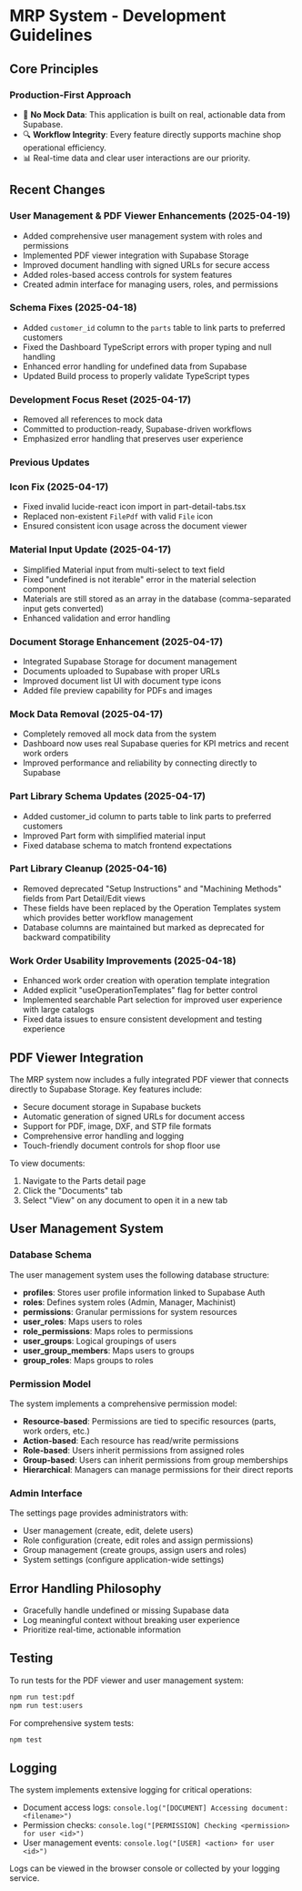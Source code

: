 
# MRP System - Development Guidelines

## Core Principles

### Production-First Approach
- 🚨 **No Mock Data**: This application is built on real, actionable data from Supabase.
- 🔍 **Workflow Integrity**: Every feature directly supports machine shop operational efficiency.
- 📊 Real-time data and clear user interactions are our priority.

## Recent Changes

### User Management & PDF Viewer Enhancements (2025-04-19)
- Added comprehensive user management system with roles and permissions
- Implemented PDF viewer integration with Supabase Storage
- Improved document handling with signed URLs for secure access
- Added roles-based access controls for system features
- Created admin interface for managing users, roles, and permissions

### Schema Fixes (2025-04-18)
- Added `customer_id` column to the `parts` table to link parts to preferred customers
- Fixed the Dashboard TypeScript errors with proper typing and null handling
- Enhanced error handling for undefined data from Supabase
- Updated Build process to properly validate TypeScript types

### Development Focus Reset (2025-04-17)
- Removed all references to mock data
- Committed to production-ready, Supabase-driven workflows
- Emphasized error handling that preserves user experience

### Previous Updates
### Icon Fix (2025-04-17)
- Fixed invalid lucide-react icon import in part-detail-tabs.tsx
- Replaced non-existent `FilePdf` with valid `File` icon
- Ensured consistent icon usage across the document viewer

### Material Input Update (2025-04-17)
- Simplified Material input from multi-select to text field
- Fixed "undefined is not iterable" error in the material selection component
- Materials are still stored as an array in the database (comma-separated input gets converted)
- Enhanced validation and error handling

### Document Storage Enhancement (2025-04-17)
- Integrated Supabase Storage for document management
- Documents uploaded to Supabase with proper URLs
- Improved document list UI with document type icons
- Added file preview capability for PDFs and images

### Mock Data Removal (2025-04-17)
- Completely removed all mock data from the system
- Dashboard now uses real Supabase queries for KPI metrics and recent work orders
- Improved performance and reliability by connecting directly to Supabase

### Part Library Schema Updates (2025-04-17)
- Added customer_id column to parts table to link parts to preferred customers
- Improved Part form with simplified material input
- Fixed database schema to match frontend expectations

### Part Library Cleanup (2025-04-16)
- Removed deprecated "Setup Instructions" and "Machining Methods" fields from Part Detail/Edit views
- These fields have been replaced by the Operation Templates system which provides better workflow management
- Database columns are maintained but marked as deprecated for backward compatibility

### Work Order Usability Improvements (2025-04-18)
- Enhanced work order creation with operation template integration
- Added explicit "useOperationTemplates" flag for better control
- Implemented searchable Part selection for improved user experience with large catalogs
- Fixed data issues to ensure consistent development and testing experience

## PDF Viewer Integration
The MRP system now includes a fully integrated PDF viewer that connects directly to Supabase Storage. Key features include:

- Secure document storage in Supabase buckets
- Automatic generation of signed URLs for document access
- Support for PDF, image, DXF, and STP file formats
- Comprehensive error handling and logging
- Touch-friendly document controls for shop floor use

To view documents:
1. Navigate to the Parts detail page
2. Click the "Documents" tab
3. Select "View" on any document to open it in a new tab

## User Management System

### Database Schema
The user management system uses the following database structure:

- **profiles**: Stores user profile information linked to Supabase Auth
- **roles**: Defines system roles (Admin, Manager, Machinist)
- **permissions**: Granular permissions for system resources
- **user_roles**: Maps users to roles
- **role_permissions**: Maps roles to permissions
- **user_groups**: Logical groupings of users
- **user_group_members**: Maps users to groups
- **group_roles**: Maps groups to roles

### Permission Model
The system implements a comprehensive permission model:

- **Resource-based**: Permissions are tied to specific resources (parts, work orders, etc.)
- **Action-based**: Each resource has read/write permissions
- **Role-based**: Users inherit permissions from assigned roles
- **Group-based**: Users can inherit permissions from group memberships
- **Hierarchical**: Managers can manage permissions for their direct reports

### Admin Interface
The settings page provides administrators with:

- User management (create, edit, delete users)
- Role configuration (create, edit roles and assign permissions)
- Group management (create groups, assign users and roles)
- System settings (configure application-wide settings)

## Error Handling Philosophy
- Gracefully handle undefined or missing Supabase data
- Log meaningful context without breaking user experience
- Prioritize real-time, actionable information

## Testing
To run tests for the PDF viewer and user management system:

```bash
npm run test:pdf
npm run test:users
```

For comprehensive system tests:
```bash
npm test
```

## Logging
The system implements extensive logging for critical operations:

- Document access logs: `console.log("[DOCUMENT] Accessing document: <filename>")`
- Permission checks: `console.log("[PERMISSION] Checking <permission> for user <id>")`
- User management events: `console.log("[USER] <action> for user <id>")`

Logs can be viewed in the browser console or collected by your logging service.
